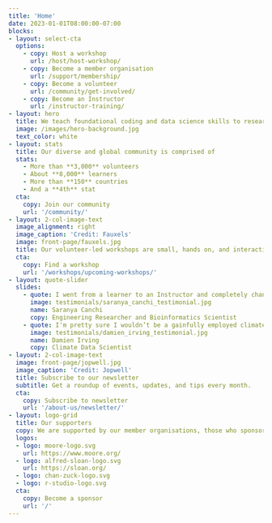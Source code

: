 ```yaml
---
title: 'Home'
date: 2023-01-01T08:00:00-07:00
blocks:
- layout: select-cta
  options:
    - copy: Host a workshop
      url: /host/host-workshop/
    - copy: Become a member organisation
      url: /support/membership/
    - copy: Become a volunteer
      url: /community/get-involved/
    - copy: Become an Instructor
      url: /instructor-training/
- layout: hero
  title: We teach foundational coding and data science skills to researchers worldwide.
  image: /images/hero-background.jpg
  text_color: white
- layout: stats
  title: Our diverse and global community is comprised of
  stats:
    - More than **3,000** volunteers
    - About **8,000** learners
    - More than **150** countries
    - And a **4th** stat
  cta:
    copy: Join our community
    url: '/community/'
- layout: 2-col-image-text
  image_alignment: right
  image_caption: 'Credit: Fauxels'
  image: front-page/fauxels.jpg
  title: Our volunteer-led workshops are small, hands on, and interactive.
  cta:
    copy: Find a workshop
    url: '/workshops/upcoming-workshops/'
- layout: quote-slider
  slides:
    - quote: I went from a learner to an Instructor and completely changed the trajectory of my career. It helped me find my people ❤️
      image: testimonials/saranya_canchi_testimonial.jpg
      name: Saranya Canchi
      copy: Engineering Researcher and Bioinformatics Scientist
    - quote: I'm pretty sure I wouldn’t be a gainfully employed climate scientist without The Carpentries. Along the winding academic journey from PhD to postdoc to precarious short-term contracts to finally landing a permanent research position, my involvement with The Carpentries and the skills I've gained from being part of the community has been my point of difference.
      image: testimonials/damien_irving_testimonial.jpg
      name: Damien Irving
      copy: Climate Data Scientist
- layout: 2-col-image-text
  image: front-page/jopwell.jpg
  image_caption: 'Credit: Jopwell'
  title: Subscribe to our newsletter
  subtitle: Get a roundup of events, updates, and tips every month.
  cta:
    copy: Subscribe to newsletter
    url: '/about-us/newsletter/'
- layout: logo-grid
  title: Our supporters
  copy: We are supported by our member organisations, those who sponsor workshops, as well as grants and donations from various sources.
  logos:
  - logo: moore-logo.svg
    url: https://www.moore.org/
  - logo: alfred-sloan-logo.svg
    url: https://sloan.org/
  - logo: chan-zuck-logo.svg
  - logo: r-studio-logo.svg
  cta:
    copy: Become a sponsor
    url: '/'
---
```

